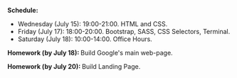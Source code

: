 <b>Schedule:</b>
<ul>

  <li> Wednesday (July 15): 19:00-21:00. HTML and CSS.</li>
  <li> Friday (July 17): 18:00-20:00. Bootstrap, SASS, CSS Selectors, Terminal.</li>
  <li> Saturday (July 18): 10:00-14:00. Office Hours. </li>
</ul>

<b>Homework (by July 18): </b>
Build Google's main web-page.

<b>Homework (by July 20): </b>
Build Landing Page.
